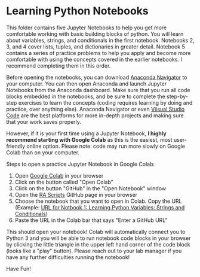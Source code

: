 # Learning Python Notebooks

This folder contains five Jupyter Notebooks to help you get more comfortable working with basic building blocks of python. You will learn about variables, strings, and conditionals in the first notebook. Notebooks 2, 3, and 4 cover lists, tuples, and dictionaries in greater detail. Notebook 5 contains a series of practice problems to help you apply and become more comfortable with using the concepts covered in the earlier notebooks. I recommend completing them in this order. 

Before opening the notebooks, you can download [Anaconda Navigator](https://www.anaconda.com/products/navigator) to your computer. You can then open Anaconda and launch Jupyter Notebooks from the Anaconda dashboard. Make sure that you run all code blocks embedded in the notebooks, and be sure to complete the step-by-step exercises to learn the concepts (coding requires learning by doing and practice, over anything else). Anaconda Navigator or even [Viisual Studio Code](https://code.visualstudio.com/) are the best platforms for more in-depth projects and making sure that your work saves properly.

However, if it is your first time using a Jupyter Notebook, **I highly recommend starting with Google Colab** as this is the easiest, most user-friendly online option. Please note: code may run more slowly on Google Colab than on your computer. 

Steps to open a practice Jupyter Notebook in Google Colab: 
1. Open [Google Colab](https://colab.google/) in your browser
2. Click on the button called "Open Colab"
3. Click on the button "GitHub" in the "Open Notebook" window
4. Open the [RA Scripts](https://github.com/DANCE-Lab/RA_scripts/tree/main/Learning_Python_Notebooks) GitHub page in your browser
5. Choose the notebook that you want to open in Colab. Copy the URL (Example: [URL for Notbook 1: Learning Python Variables: Strings and Conditionals](https://github.com/DANCE-Lab/RA_scripts/blob/main/Learning_Python_Notebooks/1_Learning_Python_Variables_Strings_and_Conditionals.ipynb))
6. Paste the URL in the Colab bar that says "Enter a GitHub URL"

This should open your notebook! Colab will automatically connect you to Python 3 and you will be able to run notebook code blocks in your browser by clicking the little triangle in the upper left hand corner of the code block (looks like a "play" button). Please reach out to your lab manager if you have any further difficulties running the notebook!


Have Fun!